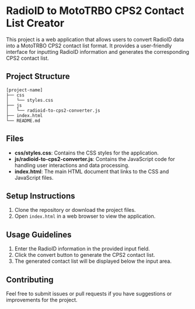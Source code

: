 # RadioID to MotoTRBO CPS2 Contact List Creator

This project is a web application that allows users to convert RadioID data into a MotoTRBO CPS2 contact list format. It provides a user-friendly interface for inputting RadioID information and generates the corresponding CPS2 contact list.

## Project Structure

```
[project-name]
├── css
│   └── styles.css
├── js
│   └── radioid-to-cps2-converter.js
├── index.html
└── README.md
```

## Files

- **css/styles.css**: Contains the CSS styles for the application.
- **js/radioid-to-cps2-converter.js**: Contains the JavaScript code for handling user interactions and data processing.
- **index.html**: The main HTML document that links to the CSS and JavaScript files.

## Setup Instructions

1. Clone the repository or download the project files.
2. Open `index.html` in a web browser to view the application.

## Usage Guidelines

1. Enter the RadioID information in the provided input field.
2. Click the convert button to generate the CPS2 contact list.
3. The generated contact list will be displayed below the input area.

## Contributing

Feel free to submit issues or pull requests if you have suggestions or improvements for the project.